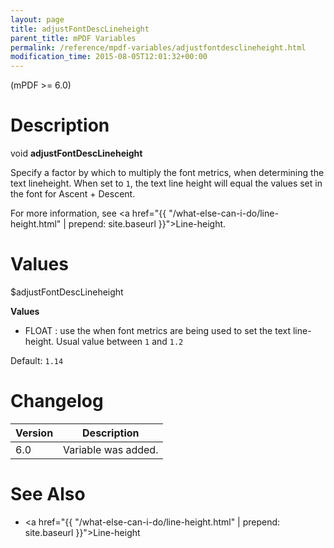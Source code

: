 ```yaml
---
layout: page
title: adjustFontDescLineheight
parent_title: mPDF Variables
permalink: /reference/mpdf-variables/adjustfontdesclineheight.html
modification_time: 2015-08-05T12:01:32+00:00
---
```


(mPDF >= 6.0)

# Description

void **adjustFontDescLineheight**

Specify a factor by which to multiply the font metrics, when determining the text lineheight. When set to `1`, the text 
line height will equal the values set in the font for Ascent + Descent.

For more information, see <a href="{{ "/what-else-can-i-do/line-height.html" | prepend: site.baseurl }}">Line-height</a>.

# Values

<span class="parameter">$adjustFontDescLineheight</span>

**Values**

* <span class="smallblock">FLOAT </span>: use the when font metrics are being used to set the text line-height. Usual 
  value between `1` and `1.2`

Default: `1.14`

# Changelog

<table class="table">
<thead>
<tr>
  <th>Version</th>
  <th>Description</th>
</tr>
</thead>
<tbody>
<tr>
  <td>6.0</td>
  <td>Variable was added.</td>
</tr>
</tbody>
</table>

# See Also

* <a href="{{ "/what-else-can-i-do/line-height.html" | prepend: site.baseurl }}">Line-height</a>

